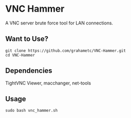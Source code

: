 # VNC Hammer
A VNC server brute force tool for LAN connections.

## Want to Use?
```
git clone https://github.com/grahametc/VNC-Hammer.git
cd VNC-Hammer
```

## Dependencies
TightVNC Viewer, macchanger, net-tools




## Usage 
```
sudo bash vnc_hammer.sh
```
